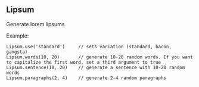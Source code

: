Lipsum
------

Generate lorem lipsums

Example:

    Lipsum.use('standard')     // sets variation (standard, bacon, gangsta)
    Lipsum.words(10, 20)       // generate 10-20 random words. If you want to capitalize the first word, set a third argument to true
    Lipsum.sentence(10, 20)    // generate a sentence with 10-20 random words
    Lipsum.paragraphs(2, 4)    // generate 2-4 random paragraphs